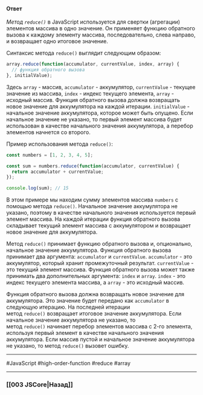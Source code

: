 #### Ответ

*Метод `reduce()`* в JavaScript используется для свертки (агрегации) элементов массива в одно значение. Он применяет функцию обратного вызова к каждому элементу массива, последовательно, слева направо, и возвращает одно итоговое значение.

Синтаксис метода `reduce()` выглядит следующим образом:

```javascript
array.reduce(function(accumulator, currentValue, index, array) {
  // функция обратного вызова
}, initialValue);
```

Здесь `array` - массив, `accumulator` - аккумулятор, `currentValue` - текущее значение из массива, `index` - индекс текущего элемента, `array` - исходный массив. Функция обратного вызова должна возвращать новое значение для аккумулятора на каждой итерации. `initialValue` - начальное значение аккумулятора, которое может быть опущено. Если начальное значение не указано, то первый элемент массива будет использован в качестве начального значения аккумулятора, а перебор элементов начнется со второго.

Пример использования метода `reduce()`:

```javascript
const numbers = [1, 2, 3, 4, 5];

const sum = numbers.reduce(function(accumulator, currentValue) {
  return accumulator + currentValue;
});

console.log(sum); // 15
```

В этом примере мы находим сумму элементов массива `numbers` с помощью метода `reduce()`. Начальное значение аккумулятора не указано, поэтому в качестве начального значения используется первый элемент массива. На каждой итерации функция обратного вызова складывает текущий элемент массива с аккумулятором и возвращает новое значение для аккумулятора.

Метод `reduce()` принимает функцию обратного вызова и, опционально, начальное значение аккумулятора. Функция обратного вызова принимает два аргумента: `accumulator` и `currentValue`. `accumulator` - это аккумулятор, который хранит промежуточный результат. `currentValue` - это текущий элемент массива. Функция обратного вызова может также принимать два дополнительных аргумента: `index` и `array`. `index` - это индекс текущего элемента массива, а `array` - это исходный массив.

Функция обратного вызова должна возвращать новое значение для аккумулятора. Это значение будет передано как `accumulator` в следующую итерацию. На последней итерации метод `reduce()` возвращает итоговое значение аккумулятора. Если начальное значение аккумулятора не указано, то метод `reduce()` начинает перебор элементов массива с 2-го элемента, используя первый элемент в качестве начального значения аккумулятора. Если массив пустой и начальное значение аккумулятора не указано, то метод `reduce()` вызовет ошибку.

___
 #JavaScript #high-order-function #reduce #array 

___

### [[003 JSCore|Назад]]